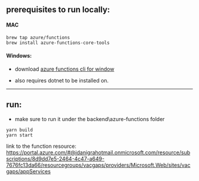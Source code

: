 ## prerequisites to run locally:

#### MAC

```
brew tap azure/functions
brew install azure-functions-core-tools
```

#### Windows:

- download [azure functions cli for window](https://go.microsoft.com/fwlink/?linkid=2135274)

- also requires dotnet to be installed on.

---

## run:

- make sure to run it under the backend\azure-functions folder

```
yarn build
yarn start
```

link to the function resource: https://portal.azure.com/#@idanigrahotmail.onmicrosoft.com/resource/subscriptions/8d9dd7e5-2464-4c47-a649-7676fc13da66/resourcegroups/vacgaps/providers/Microsoft.Web/sites/vacgaps/appServices
